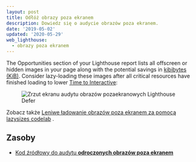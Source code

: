 ```yaml
---
layout: post
title: Odłóż obrazy poza ekranem
description: Dowiedz się o audycie obrazów poza ekranem.
date: '2019-05-02'
updated: '2020-05-29'
web_lighthouse:
  - obrazy poza ekranem
---
```


The Opportunities section of your Lighthouse report lists all offscreen or hidden images in your page along with the potential savings in [kibibytes (KiB)](https://en.wikipedia.org/wiki/Kibibyte). Consider lazy-loading these images after all critical resources have finished loading to lower [Time to Interactive](/interactive):

<figure class="w-figure"><img class="w-screenshot" src="offscreen-images.png" alt="Zrzut ekranu audytu obrazów pozaekranowych Lighthouse Defer"></figure>

Zobacz także [Leniwe ładowanie obrazów poza ekranem za pomocą lazysizes codelab](/codelab-use-lazysizes-to-lazyload-images) .

## Zasoby

- [Kod źródłowy do audytu **odroczonych obrazów poza ekranem**](https://github.com/GoogleChrome/lighthouse/blob/master/lighthouse-core/audits/byte-efficiency/offscreen-images.js)
